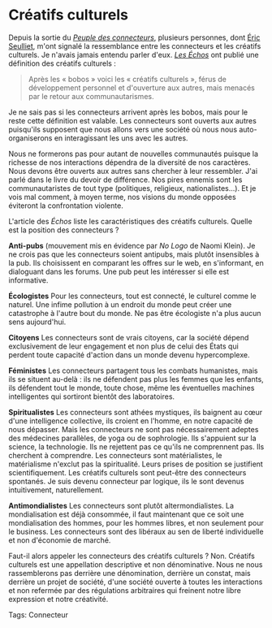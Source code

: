 # Créatifs culturels

Depuis la sortie du [*Peuple des connecteurs*](http://blog.tcrouzet.com/le-peuple-des-connecteurs/), plusieurs personnes, dont [Éric Seulliet](http://www.e-mergences.net/ProjetCC.html), m'ont signalé la ressemblance entre les connecteurs et les créatifs culturels. Je n'avais jamais entendu parler d'eux. [*Les Échos*](http://www.lesechos.fr/info/rew_metiers/4388732.htm) ont publié une définition des créatifs culturels :

> Après les « bobos » voici les « créatifs culturels », férus de développement personnel et d'ouverture aux autres, mais menacés par le retour aux communautarismes.

Je ne sais pas si les connecteurs arrivent après les bobos, mais pour le reste cette définition est valable. Les connecteurs sont ouverts aux autres puisqu'ils supposent que nous allons vers une société où nous nous auto-organiserons en interagissant les uns avec les autres.

Nous ne formerons pas pour autant de nouvelles communautés puisque la richesse de nos interactions dépendra de la diversité de nos caractères. Nous devons être ouverts aux autres sans chercher à leur ressembler. J'ai parlé dans le livre du devoir de différence. Nos pires ennemis sont les communautaristes de tout type (politiques, religieux, nationalistes...). Et je vois mal comment, à moyen terme, nos visions du monde opposées éviteront la confrontation violente.

L'article des *Échos* liste les caractéristiques des créatifs culturels. Quelle est la position des connecteurs ?

**Anti-pubs** (mouvement mis en évidence par *No Logo* de Naomi Klein). Je ne crois pas que les connecteurs soient antipubs, mais plutôt insensibles à la pub. Ils choisissent en comparant les offres sur le web, en s'informant, en dialoguant dans les forums. Une pub peut les intéresser si elle est informative.

**Écologistes** Pour les connecteurs, tout est connecté, le culturel comme le naturel. Une infime pollution à un endroit du monde peut créer une catastrophe à l'autre bout du monde. Ne pas être écologiste n'a plus aucun sens aujourd'hui.

**Citoyens** Les connecteurs sont de vrais citoyens, car la société dépend exclusivement de leur engagement et non plus de celui des États qui perdent toute capacité d'action dans un monde devenu hypercomplexe.

**Féministes** Les connecteurs partagent tous les combats humanistes, mais ils se situent au-delà : ils ne défendent pas plus les femmes que les enfants, ils défendent tout le monde, toute chose, même les éventuelles machines intelligentes qui sortiront bientôt des laboratoires.

**Spiritualistes** Les connecteurs sont athées mystiques, ils baignent au cœur d'une intelligence collective, ils croient en l'homme, en notre capacité de nous dépasser. Mais les connecteurs ne sont pas nécessairement adeptes des médecines parallèles, de yoga ou de sophrologie. Ils s'appuient sur la science, la technologie. Ils ne rejettent pas ce qu'ils ne comprennent pas. Ils cherchent à comprendre. Les connecteurs sont matérialistes, le matérialisme n'exclut pas la spiritualité. Leurs prises de position se justifient scientifiquement. Les créatifs culturels sont peut-être des connecteurs spontanés. Je suis devenu connecteur par logique, ils le sont devenus intuitivement, naturellement.

**Antimondialistes** Les connecteurs sont plutôt altermondialistes. La mondialisation est déjà consommée, il faut maintenant que ce soit une mondialisation des hommes, pour les hommes libres, et non seulement pour le business. Les connecteurs sont des libéraux au sen de liberté individuelle et non d'économie de marché.

Faut-il alors appeler les connecteurs des créatifs culturels ? Non. Créatifs culturels est une appellation descriptive et non dénominative. Nous ne nous rassemblerons pas derrière une dénomination, derrière un constat, mais derrière un projet de société, d'une société ouverte à toutes les interactions et non refermée par des régulations arbitraires qui freinent notre libre expression et notre créativité.

Tags: Connecteur